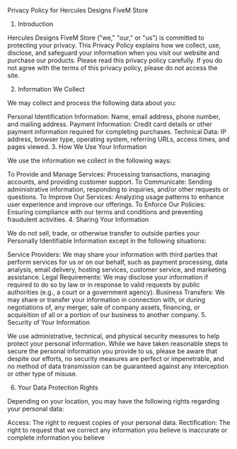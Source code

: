Privacy Policy for Hercules Designs FiveM Store

1. Introduction

Hercules Designs FiveM Store ("we," "our," or "us") is committed to protecting your privacy. This Privacy Policy explains how we collect, use, disclose, and safeguard your information when you visit our website and purchase our products. Please read this privacy policy carefully. If you do not agree with the terms of this privacy policy, please do not access the site.

2. Information We Collect

We may collect and process the following data about you:

Personal Identification Information: Name, email address, phone number, and mailing address.
Payment Information: Credit card details or other payment information required for completing purchases.
Technical Data: IP address, browser type, operating system, referring URLs, access times, and pages viewed.
3. How We Use Your Information

We use the information we collect in the following ways:

To Provide and Manage Services: Processing transactions, managing accounts, and providing customer support.
To Communicate: Sending administrative information, responding to inquiries, and/or other requests or questions.
To Improve Our Services: Analyzing usage patterns to enhance user experience and improve our offerings.
To Enforce Our Policies: Ensuring compliance with our terms and conditions and preventing fraudulent activities.
4. Sharing Your Information

We do not sell, trade, or otherwise transfer to outside parties your Personally Identifiable Information except in the following situations:

Service Providers: We may share your information with third parties that perform services for us or on our behalf, such as payment processing, data analysis, email delivery, hosting services, customer service, and marketing assistance.
Legal Requirements: We may disclose your information if required to do so by law or in response to valid requests by public authorities (e.g., a court or a government agency).
Business Transfers: We may share or transfer your information in connection with, or during negotiations of, any merger, sale of company assets, financing, or acquisition of all or a portion of our business to another company.
5. Security of Your Information

We use administrative, technical, and physical security measures to help protect your personal information. While we have taken reasonable steps to secure the personal information you provide to us, please be aware that despite our efforts, no security measures are perfect or impenetrable, and no method of data transmission can be guaranteed against any interception or other type of misuse.

6. Your Data Protection Rights

Depending on your location, you may have the following rights regarding your personal data:

Access: The right to request copies of your personal data.
Rectification: The right to request that we correct any information you believe is inaccurate or complete information you believe
